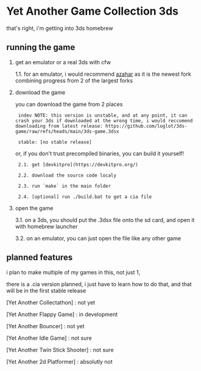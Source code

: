 # Yet Another Game Collection 3ds

that's right, i'm getting into 3ds homebrew

## running the game
1. get an emulator or a real 3ds with cfw

    1.1. for an emulator, i would recommend [azahar](https://github.com/azahar-emu/azahar) as it is the newest fork combining progress from 2 of the largest forks

2. download the game

    you can download the game from 2 places

        indev NOTE: this version is unstable, and at any point, it can crash your 3ds if downloaded at the wrong time, i would reccomend downloading from latest release: https://github.com/loglot/3ds-game/raw/refs/heads/main/3ds-game.3dsx

        stable: [no stable release]

    or, if you don't trust precompiled binaries, you can build it yourself!

        2.1. get [devkitpro](https://devkitpro.org/)

        2.2. download the source code localy

        2.3. run `make` in the main folder

        2.4. [optional] run ./build.bat to get a cia file

3. open the game

    3.1. on a 3ds, you should put the .3dsx file onto the sd card, and open it with homebrew launcher

    3.2. on an emulator, you can just open the file like any other game

## planned features
i plan to make multiple of my games in this, not just 1,

there is a .cia version planned, i just have to learn how to do that, and that will be in the first stable release

[Yet Another Collectathon] : not yet

[Yet Another Flappy Game] : in development

[Yet Another Bouncer] : not yet

[Yet Another Idle Game] : not sure

[Yet Another Twin Stick Shooter] : not sure

[Yet Another 2d Platformer] : absolutly not